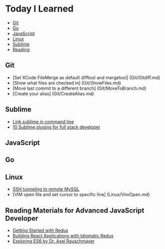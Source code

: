 # Today I Learned

* [Git](#git)
* [Go](#go)
* [JavaScript](#javascript)
* [Linux](#linux)
* [Sublime](#sublime)
* [Reading](#reading)

## Git
- [Set XCode FileMerge as default difftool and mergetool] (Git/Gitdiff.md)
- [Show what files are checked in] (Git/ShowFiles.md)
- [Move last commit to a different branch] (Git/MoveToBranch.md)
- [Create your alias] (Git/CreateAlias.md)

## Sublime
- [Link sublime in command line](Sublime/LinkSublime.md)
- [10 Sublime plugins for full stack developer](https://www.sitepoint.com/10-essential-sublime-text-plugins-full-stack-developer/)

## JavaScript

## Go


## Linux
- [SSH tunneling to remote MySQL](Linux/SSH.md)
- [VIM open file and set cursor to specific line] (Linux/VimOpen.md)

## Reading Materials for Advanced JavaScript Developer
- [Getting Started with Redux](https://egghead.io/courses/getting-started-with-redux)
- [Building React Applications with Idiomatic Redux](https://egghead.io/courses/building-react-applications-with-idiomatic-redux)
- [Exploring ES6 by Dr. Axel Rauschmayer](http://exploringjs.com/es6/)
